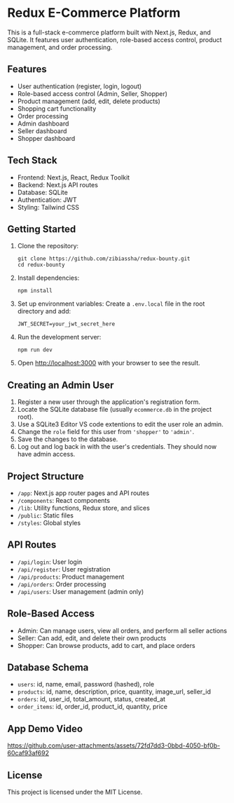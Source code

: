 # Redux E-Commerce Platform

This is a full-stack e-commerce platform built with Next.js, Redux, and SQLite. It features user authentication, role-based access control, product management, and order processing.

## Features

- User authentication (register, login, logout)
- Role-based access control (Admin, Seller, Shopper)
- Product management (add, edit, delete products)
- Shopping cart functionality
- Order processing
- Admin dashboard
- Seller dashboard
- Shopper dashboard

## Tech Stack

- Frontend: Next.js, React, Redux Toolkit
- Backend: Next.js API routes
- Database: SQLite
- Authentication: JWT
- Styling: Tailwind CSS

## Getting Started

1. Clone the repository:
   ```
   git clone https://github.com/zibiassha/redux-bounty.git
   cd redux-bounty
   ```

2. Install dependencies:
   ```
   npm install
   ```

3. Set up environment variables:
   Create a `.env.local` file in the root directory and add:
   ```
   JWT_SECRET=your_jwt_secret_here
   ```

4. Run the development server:
   ```
   npm run dev
   ```

5. Open [http://localhost:3000](http://localhost:3000) with your browser to see the result.

## Creating an Admin User

1. Register a new user through the application's registration form.
2. Locate the SQLite database file (usually `ecommerce.db` in the project root).
3. Use a SQLite3 Editor VS code extentions to edit the user role an admin.
5. Change the `role` field for this user from `'shopper'` to `'admin'`.
6. Save the changes to the database.
7. Log out and log back in with the user's credentials. They should now have admin access.

## Project Structure

- `/app`: Next.js app router pages and API routes
- `/components`: React components
- `/lib`: Utility functions, Redux store, and slices
- `/public`: Static files
- `/styles`: Global styles

## API Routes

- `/api/login`: User login
- `/api/register`: User registration
- `/api/products`: Product management
- `/api/orders`: Order processing
- `/api/users`: User management (admin only)

## Role-Based Access

- Admin: Can manage users, view all orders, and perform all seller actions
- Seller: Can add, edit, and delete their own products
- Shopper: Can browse products, add to cart, and place orders

## Database Schema

- `users`: id, name, email, password (hashed), role
- `products`: id, name, description, price, quantity, image_url, seller_id
- `orders`: id, user_id, total_amount, status, created_at
- `order_items`: id, order_id, product_id, quantity, price

## App Demo Video

https://github.com/user-attachments/assets/72fd7dd3-0bbd-4050-bf0b-60caf93af692



## License

This project is licensed under the MIT License.
